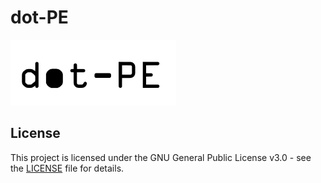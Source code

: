 # dot-PE
![Logo](dot-pe-logo.png)


## License

This project is licensed under the GNU General Public License v3.0 - see the [LICENSE](LICENSE) file for details. 

